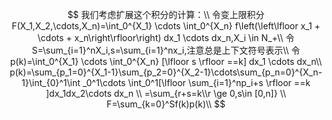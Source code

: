 $$
我们考虑扩展这个积分的计算：\\
令变上限积分F(X_1,X_2,\cdots,X_n)=\int_0^{X_1} \cdots \int_0^{X_n} f\left(\left\lfloor x_1 + \cdots + x_n\right\rfloor\right) dx_1 \cdots dx_n,X_i \in N_+\\
令S=\sum_{i=1}^nX_i,s=\sum_{i=1}^nx_i,注意总是上下文符号表示\\
令p(k)=\int_0^{X_1} \cdots \int_0^{X_n} [\lfloor s \rfloor ==k] dx_1 \cdots dx_n\\
p(k)=\sum_{p_1=0}^{X_1-1}\sum_{p_2=0}^{X_2-1}\cdots\sum_{p_n=0}^{X_n-1}\int_{0}^1\int _0^1\cdots \int_0^1[\lfloor \sum_{i=1}^np_i+s \rfloor ==k  ]dx_1dx_2\cdots dx_n \\
=\sum_{r+s=k\\r \ge 0,s\in [0,n]} \\
F=\sum_{k=0}^Sf(k)p(k)\\
$$

